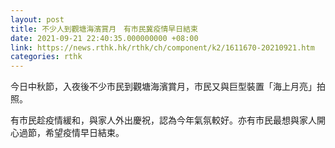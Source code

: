 ```yaml
---
layout: post
title: 不少人到觀塘海濱賞月　有市民冀疫情早日結束
date: 2021-09-21 22:40:35.000000000 +08:00
link: https://news.rthk.hk/rthk/ch/component/k2/1611670-20210921.htm
categories: rthk
---
```


今日中秋節，入夜後不少市民到觀塘海濱賞月，市民又與巨型裝置「海上月亮」拍照。

有市民趁疫情緩和，與家人外出慶祝，認為今年氣氛較好。亦有市民最想與家人開心過節，希望疫情早日結束。
